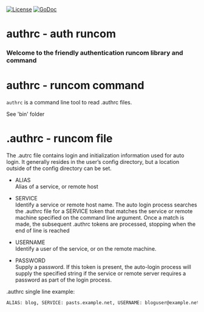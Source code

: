 [![License](https://img.shields.io/badge/license-MIT-blue.svg)](https://opensource.org/licenses/MIT)
[![GoDoc](https://godoc.org/git.hansaray.pw/go/authrc?status.svg)](https://godoc.org/git.hansaray.pw/go/authrc)

# authrc - auth runcom
### Welcome to the friendly authentication runcom library and command


# authrc - runcom command

`authrc` is a command line tool to read .authrc files.

See 'bin' folder

# .authrc - runcom file

The .autrc file contains login and initialization information used for auto login. It generally resides in the user’s config directory, but a location outside of the config directory can be set.

- ALIAS<br>
    Alias of a service, or remote host

- SERVICE<br>
    Identify a service or remote host name. The auto login process searches the .authrc file for a SERVICE token that matches the service or remote machine specified on the command line argument. Once a match is made, the subsequent .authrc tokens are processed, stopping when the end of line is reached

- USERNAME<br>
    Identify a user of the service, or on the remote machine.

- PASSWORD<br>
    Supply a password. If this token is present, the auto-login process will supply the specified string if the service or remote server requires a password as part of the login process.

.authrc single line example:
```bash
ALIAS: blog, SERVICE: pasts.example.net, USERNAME: bloguser@example.net, PASSWORD: 12345abcd
```

